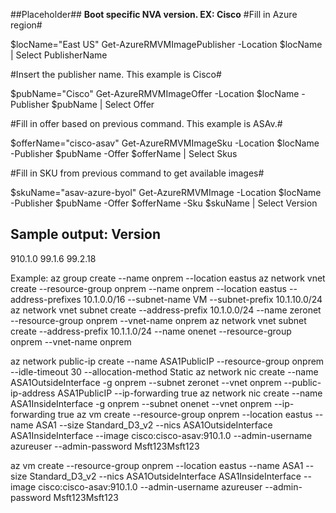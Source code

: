 ##Placeholder##
**Boot specific NVA version. EX: Cisco**
#Fill in Azure region#

$locName="East US"
Get-AzureRMVMImagePublisher -Location $locName | Select PublisherName

#Insert the publisher name. This example is Cisco#

$pubName="Cisco"
Get-AzureRMVMImageOffer -Location $locName -Publisher $pubName | Select Offer

#Fill in offer based on previous command. This example is ASAv.#

$offerName="cisco-asav"
Get-AzureRMVMImageSku -Location $locName -Publisher $pubName -Offer $offerName | Select Skus

#Fill in SKU from previous command to get available images#

$skuName="asav-azure-byol"
Get-AzureRMVMImage -Location $locName -Publisher $pubName -Offer $offerName -Sku $skuName | Select Version

Sample output:
Version
-------
910.1.0
99.1.6
99.2.18


Example:
az group create --name onprem --location eastus
az network vnet create --resource-group onprem --name onprem --location eastus --address-prefixes 10.1.0.0/16 --subnet-name VM --subnet-prefix 10.1.10.0/24
az network vnet subnet create --address-prefix 10.1.0.0/24 --name zeronet --resource-group onprem --vnet-name onprem
az network vnet subnet create --address-prefix 10.1.1.0/24 --name onenet --resource-group onprem --vnet-name onprem

az network public-ip create --name ASA1PublicIP --resource-group onprem --idle-timeout 30 --allocation-method Static
az network nic create --name ASA1OutsideInterface -g onprem --subnet zeronet --vnet onprem --public-ip-address ASA1PublicIP --ip-forwarding true
az network nic create --name ASA1InsideInterface -g onprem --subnet onenet --vnet onprem --ip-forwarding true
az vm create --resource-group onprem --location eastus --name ASA1 --size Standard_D3_v2 --nics ASA1OutsideInterface ASA1InsideInterface  --image cisco:cisco-asav:910.1.0 --admin-username azureuser --admin-password Msft123Msft123

az vm create --resource-group onprem --location eastus --name ASA1 --size Standard_D3_v2 --nics ASA1OutsideInterface ASA1InsideInterface  --image cisco:cisco-asav:910.1.0 --admin-username azureuser --admin-password Msft123Msft123

